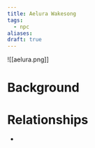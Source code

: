 ```yaml
---
title: Aelura Wakesong
tags:
  - npc
aliases: 
draft: true
---
```


![[aelura.png]]
# Background


# Relationships
* 